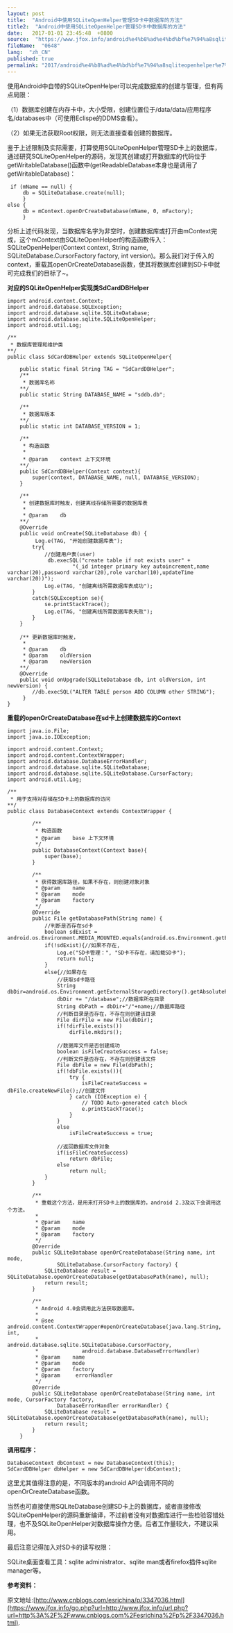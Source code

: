 ```yaml
---
layout: post
title:  "Android中使用SQLiteOpenHelper管理SD卡中数据库的方法"
title2:  "Android中使用SQLiteOpenHelper管理SD卡中数据库的方法"
date:   2017-01-01 23:45:48  +0800
source:  "https://www.jfox.info/android%e4%b8%ad%e4%bd%bf%e7%94%a8sqliteopenhelper%e7%ae%a1%e7%90%86sd%e5%8d%a1%e4%b8%ad%e6%95%b0%e6%8d%ae%e5%ba%93%e7%9a%84%e6%96%b9%e6%b3%95.html"
fileName:  "0648"
lang:  "zh_CN"
published: true
permalink: "2017/android%e4%b8%ad%e4%bd%bf%e7%94%a8sqliteopenhelper%e7%ae%a1%e7%90%86sd%e5%8d%a1%e4%b8%ad%e6%95%b0%e6%8d%ae%e5%ba%93%e7%9a%84%e6%96%b9%e6%b3%95.html"
---
```




使用Android中自带的SQLiteOpenHelper可以完成数据库的创建与管理，但有两点局限：

（1）数据库创建在内存卡中，大小受限，创建位置位于/data/data/应用程序名/databases中（可使用Eclispe的DDMS查看）。

（2）如果无法获取Root权限，则无法直接查看创建的数据库。

鉴于上述限制及实际需要，打算使用SQLiteOpenHelper管理SD卡上的数据库，通过研究SQLiteOpenHelper的源码，发现其创建或打开数据库的代码位于getWritableDatabase()函数中(getReadableDatabase本身也是调用了getWritableDatabase)：

     if (mName == null) {
         db = SQLiteDatabase.create(null);
         } 
    else {
         db = mContext.openOrCreateDatabase(mName, 0, mFactory);
         }

 分析上述代码发现，当数据库名字为非空时，创建数据库或打开由mContext完成，这个mContext由SQLiteOpenHelper的构造函数传入：SQLiteOpenHelper(Context context, String name, SQLiteDatabase.CursorFactory factory, int version)。那么我们对于传入的context，重载其openOrCreateDatabase函数，使其将数据库创建到SD卡中就可完成我们的目标了~。

**对应的SQLiteOpenHelper实现类SdCardDBHelper**

    import android.content.Context;
    import android.database.SQLException;
    import android.database.sqlite.SQLiteDatabase;
    import android.database.sqlite.SQLiteOpenHelper;
    import android.util.Log;
    
    /**
     * 数据库管理和维护类
    **/
    public class SdCardDBHelper extends SQLiteOpenHelper{
        
        public static final String TAG = "SdCardDBHelper";
        /**
         * 数据库名称
        **/
        public static String DATABASE_NAME = "sddb.db";
        
        /**
         * 数据库版本
        **/
        public static int DATABASE_VERSION = 1;
            
        /**
         * 构造函数
         * 
         * @param    context 上下文环境
        **/
        public SdCardDBHelper(Context context){
            super(context, DATABASE_NAME, null, DATABASE_VERSION);
        }    
         
        /**
         * 创建数据库时触发，创建离线存储所需要的数据库表
         *
         * @param    db
        **/
        @Override
        public void onCreate(SQLiteDatabase db) {
             Log.e(TAG, "开始创建数据库表");
            try{
                //创建用户表(user)
                 db.execSQL("create table if not exists user" +
                         "(_id integer primary key autoincrement,name varchar(20),password varchar(20),role varchar(10),updateTime varchar(20))");
                Log.e(TAG, "创建离线所需数据库表成功");
            }
            catch(SQLException se){
                se.printStackTrace();
                Log.e(TAG, "创建离线所需数据库表失败");
            }        
        }
        
        /** 更新数据库时触发，
         *
         * @param    db
         * @param    oldVersion
         * @param    newVersion
        **/
        @Override
        public void onUpgrade(SQLiteDatabase db, int oldVersion, int newVersion) {
            //db.execSQL("ALTER TABLE person ADD COLUMN other STRING");  
         }
    }

**重载的openOrCreateDatabase在sd卡上创建数据库的Context**

    import java.io.File;
    import java.io.IOException;
    
    import android.content.Context;
    import android.content.ContextWrapper;
    import android.database.DatabaseErrorHandler;
    import android.database.sqlite.SQLiteDatabase;
    import android.database.sqlite.SQLiteDatabase.CursorFactory;
    import android.util.Log;
    
    /**
     * 用于支持对存储在SD卡上的数据库的访问
    **/
    public class DatabaseContext extends ContextWrapper {        
               
            /**
             * 构造函数
             * @param    base 上下文环境
             */
            public DatabaseContext(Context base){
                super(base);
            }
         
            /**
             * 获得数据库路径，如果不存在，则创建对象对象
             * @param    name
             * @param    mode
             * @param    factory
             */
            @Override
            public File getDatabasePath(String name) {
                //判断是否存在sd卡
                boolean sdExist = android.os.Environment.MEDIA_MOUNTED.equals(android.os.Environment.getExternalStorageState());
                if(!sdExist){//如果不存在,
                    Log.e("SD卡管理：", "SD卡不存在，请加载SD卡");
                    return null;
                } 
                else{//如果存在
                    //获取sd卡路径
                    String dbDir=android.os.Environment.getExternalStorageDirectory().getAbsolutePath();
                    dbDir += "/database";//数据库所在目录
                    String dbPath = dbDir+"/"+name;//数据库路径
                    //判断目录是否存在，不存在则创建该目录
                    File dirFile = new File(dbDir);
                    if(!dirFile.exists())
                        dirFile.mkdirs();
                    
                    //数据库文件是否创建成功
                    boolean isFileCreateSuccess = false; 
                    //判断文件是否存在，不存在则创建该文件
                    File dbFile = new File(dbPath);
                    if(!dbFile.exists()){
                        try {                    
                            isFileCreateSuccess = dbFile.createNewFile();//创建文件
                        } catch (IOException e) {
                            // TODO Auto-generated catch block
                            e.printStackTrace();
                        }
                    }
                    else     
                        isFileCreateSuccess = true;
                    
                    //返回数据库文件对象
                    if(isFileCreateSuccess)
                        return dbFile;
                    else 
                        return null;
                }
            }
         
            /**
             * 重载这个方法，是用来打开SD卡上的数据库的，android 2.3及以下会调用这个方法。
             * 
             * @param    name
             * @param    mode
             * @param    factory
             */
            @Override
            public SQLiteDatabase openOrCreateDatabase(String name, int mode, 
                    SQLiteDatabase.CursorFactory factory) {
                SQLiteDatabase result = SQLiteDatabase.openOrCreateDatabase(getDatabasePath(name), null);
                return result;
            }
            
            /**
             * Android 4.0会调用此方法获取数据库。
             * 
             * @see android.content.ContextWrapper#openOrCreateDatabase(java.lang.String, int, 
             *              android.database.sqlite.SQLiteDatabase.CursorFactory,
             *              android.database.DatabaseErrorHandler)
             * @param    name
             * @param    mode
             * @param    factory
             * @param     errorHandler
             */
            @Override
            public SQLiteDatabase openOrCreateDatabase(String name, int mode, CursorFactory factory,
                    DatabaseErrorHandler errorHandler) {
                SQLiteDatabase result = SQLiteDatabase.openOrCreateDatabase(getDatabasePath(name), null);
                return result;
            }
        } 

 **调用程序：**

    DatabaseContext dbContext = new DatabaseContext(this);
    SdCardDBHelper dbHelper = new SdCardDBHelper(dbContext);

这里尤其值得注意的是，不同版本的android API会调用不同的openOrCreateDatabase函数。

当然也可直接使用SQLiteDatabase创建SD卡上的数据库，或者直接修改SQLiteOpenHelper的源码重新编译，不过前者没有对数据库进行一些检验容错处理，也不及SQLiteOpenHelper对数据库操作方便。后者工作量较大，不建议采用。

最后注意记得加入对SD卡的读写权限：

SQLite桌面查看工具：sqlite administrator、sqlite man或者firefox插件sqlite manager等。

**参考资料：**

原文地址:[http://www.cnblogs.com/esrichina/p/3347036.html](https://www.jfox.info/go.php?url=http://www.jfox.info/url.php?url=http%3A%2F%2Fwww.cnblogs.com%2Fesrichina%2Fp%2F3347036.html).
